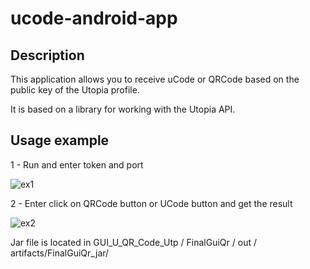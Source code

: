 # ucode-android-app

## Description

This application allows you to receive uCode or QRCode based on the public key of the Utopia profile.

It is based on a library for working with the Utopia API.

## Usage example

1 - Run and enter token and port

![ex1](https://user-images.githubusercontent.com/77910713/113427857-76cb7480-93de-11eb-961b-9385fba48431.JPG)

2 - Enter click on QRCode button or UCode button and get the result

![ex2](https://user-images.githubusercontent.com/77910713/113428088-d295fd80-93de-11eb-9739-f3f30744be04.JPG)

Jar file is located in GUI_U_QR_Code_Utp / FinalGuiQr / out / artifacts/FinalGuiQr_jar/
